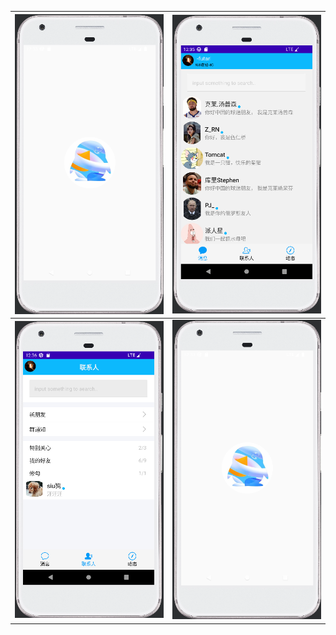 |![Image Alt Text](./images/image-20250330203445109.png)|![Image Alt Text](./images/image2.png)|
| ---- | ---- |
|![Image Alt Text](./images/image3.png)|![Image Alt Text](./images/image4.png)|

